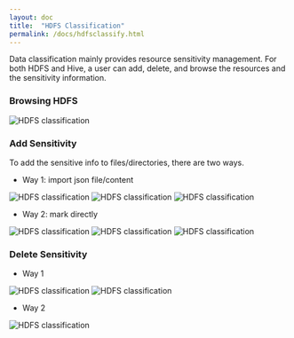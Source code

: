 ```yaml
---
layout: doc
title:  "HDFS Classification"
permalink: /docs/hdfsclassify.html
---
```


Data classification mainly provides resource sensitivity management. For both HDFS and Hive, a user can add, delete, and browse the resources and the
sensitivity information.

### Browsing HDFS
![HDFS classification](/images/docs/hdfsBrowse.png)

### Add Sensitivity

To add the sensitive info to files/directories, there are two ways.

* Way 1: import json file/content

![HDFS classification](/images/docs/hdfsImport.png)
![HDFS classification](/images/docs/hdfsImport2.png)
![HDFS classification](/images/docs/hdfsImport3.png)

* Way 2: mark directly

![HDFS classification](/images/docs/hdfsMark.png)
![HDFS classification](/images/docs/hdfsMark2.png)
![HDFS classification](/images/docs/hdfsMark3.png)

### Delete Sensitivity

* Way 1

![HDFS classification](/images/docs/hdfsDelete.png)
![HDFS classification](/images/docs/hdfsDelete2.png)

* Way 2

![HDFS classification](/images/docs/hdfsRemove.png)
